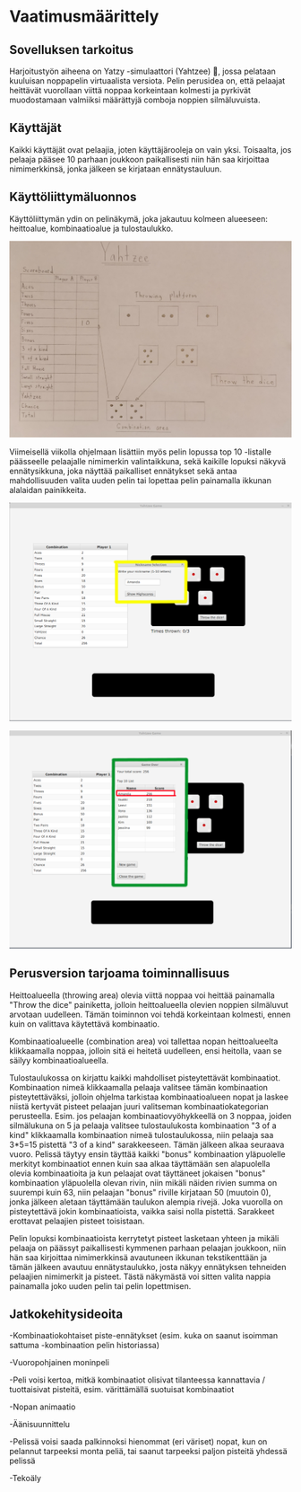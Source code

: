  <h1>Vaatimusmäärittely</h1>
 
 <h2>Sovelluksen tarkoitus</h2>
 
 Harjoitustyön aiheena on Yatzy -simulaattori (Yahtzee) :game_die:, jossa pelataan kuuluisan noppapelin 
 virtuaalista versiota. Pelin perusidea on, että pelaajat heittävät vuorollaan viittä noppaa korkeintaan kolmesti
 ja pyrkivät muodostamaan valmiiksi määrättyjä comboja noppien silmäluvuista.
 
 <h2>Käyttäjät</h2>
 
 Kaikki käyttäjät ovat pelaajia, joten käyttäjärooleja on vain yksi. Toisaalta, jos pelaaja pääsee 10 parhaan
 joukkoon paikallisesti niin hän saa kirjoittaa nimimerkkinsä, jonka jälkeen se kirjataan ennätystauluun.
 
 <h2>Käyttöliittymäluonnos</h2>
 
 Käyttöliittymän ydin on pelinäkymä, joka jakautuu kolmeen alueeseen: heittoalue, kombinaatioalue ja tulostaulukko.
 
 ![GitHub Logo](Yahtzee.jpg)
 
 Viimeisellä viikolla ohjelmaan lisättiin myös pelin lopussa top 10 -listalle päässeelle pelaajalle nimimerkin
 valintaikkuna, sekä kaikille lopuksi näkyvä ennätysikkuna, joka näyttää paikalliset ennätykset sekä antaa 
 mahdollisuuden valita uuden pelin tai lopettaa pelin painamalla ikkunan alalaidan painikkeita.
 
 ![GitHub Logo](nicknameSelection.png)
 
 ![GitHub Logo](gameOver.png)
 
 <h2>Perusversion tarjoama toiminnallisuus</h2>
 
 Heittoalueella (throwing area) olevia viittä noppaa voi heittää painamalla "Throw the dice" painiketta, jolloin
 heittoalueella olevien noppien silmäluvut arvotaan uudelleen. Tämän toiminnon voi tehdä korkeintaan kolmesti, 
 ennen kuin on valittava käytettävä kombinaatio.
 
 Kombinaatioalueelle (combination area) voi tallettaa nopan heittoalueelta klikkaamalla noppaa, jolloin sitä ei
 heitetä uudelleen, ensi heitolla, vaan se säilyy kombinaatioalueella.  
 
 Tulostaulukossa on kirjattu kaikki mahdolliset pisteytettävät kombinaatiot. Kombinaation nimeä klikkaamalla pelaaja valitsee
 tämän kombinaation pisteytettäväksi, jolloin ohjelma tarkistaa kombinaatioalueen nopat ja laskee niistä kertyvät pisteet
 pelaajan juuri valitseman kombinaatiokategorian perusteella. Esim. jos pelaajan kombinaatiovyöhykkeellä on 3 noppaa, joiden 
 silmälukuna on 5 ja pelaaja valitsee tulostaulukosta kombinaation "3 of a kind" klikkaamalla kombinaation nimeä tulostaulukossa,
 niin pelaaja saa 3*5=15 pistettä "3 of a kind" sarakkeeseen. Tämän jälkeen alkaa seuraava vuoro. Pelissä täytyy ensin täyttää kaikki "bonus" kombinaation yläpuolelle merkityt kombinaatiot ennen kuin
 saa alkaa täyttämään sen alapuolella olevia kombinaatioita ja kun pelaajat ovat täyttäneet jokaisen "bonus" kombinaation
 yläpuolella olevan rivin, niin mikäli näiden rivien summa on suurempi kuin 63, niin pelaajan "bonus" riville kirjataan 50
 (muutoin 0), jonka jälkeen aletaan täyttämään taulukon alempia rivejä. Joka vuorolla on pisteytettävä jokin kombinaatioista,
 vaikka saisi nolla pistettä. Sarakkeet erottavat pelaajien pisteet toisistaan. 
 
 Pelin lopuksi kombinaatioista kerrytetyt pisteet 
 lasketaan yhteen ja mikäli pelaaja on päässyt paikallisesti kymmenen parhaan pelaajan joukkoon, niin hän saa 
 kirjoittaa nimimerkkinsä avautuneen ikkunan tekstikenttään ja tämän jälkeen avautuu ennätystaulukko, josta
 näkyy ennätyksen tehneiden pelaajien nimimerkit ja pisteet. Tästä näkymästä voi sitten valita nappia painamalla
 joko uuden pelin tai pelin lopettmisen.
 
 <h2>Jatkokehitysideoita</h2> 
 
 -Kombinaatiokohtaiset piste-ennätykset (esim. kuka on saanut isoimman sattuma -kombinaation pelin historiassa)
 
 -Vuoropohjainen moninpeli
 
 -Peli voisi kertoa, mitkä kombinaatiot olisivat tilanteessa kannattavia / tuottaisivat pisteitä, esim. 
 värittämällä suotuisat kombinaatiot
  
 -Nopan animaatio
 
 -Äänisuunnittelu
 
 -Pelissä voisi saada palkinnoksi hienommat (eri väriset) nopat, kun on pelannut tarpeeksi monta peliä, tai saanut
 tarpeeksi paljon pisteitä yhdessä pelissä
  
 -Tekoäly
